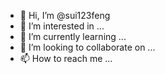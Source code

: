 - 👋 Hi, I’m @sui123feng
- 👀 I’m interested in ...
- 🌱 I’m currently learning ...
- 💞️ I’m looking to collaborate on ...
- 📫 How to reach me ...

<!---
sui123feng/sui123feng is a ✨ special ✨ repository because its `README.md` (this file) appears on your GitHub profile.
You can click the Preview link to take a look at your changes.
--->
